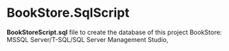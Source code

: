# BookStore.SqlScript
**BookStoreScript.sql** file to create the database of this project BookStore: MSSQL Server/T-SQL/SQL Server Management Studio,
